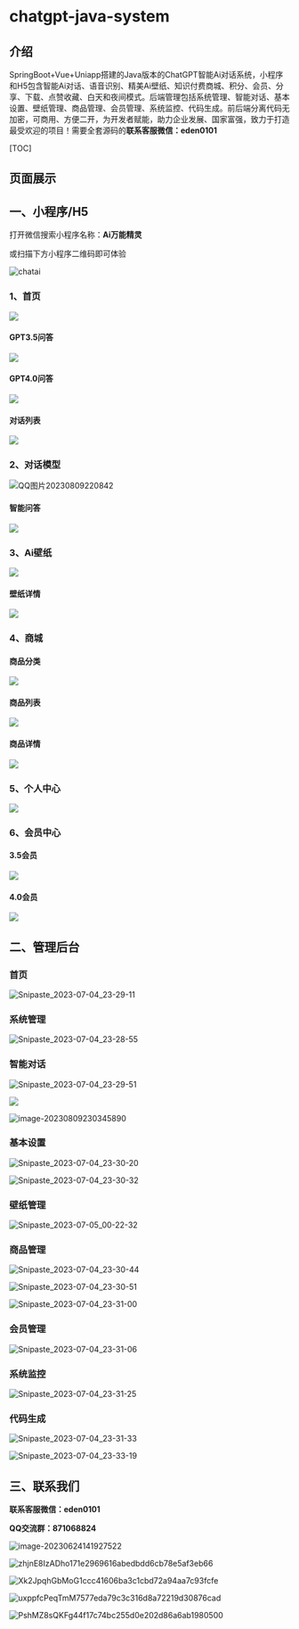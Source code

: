 # chatgpt-java-system

## 介绍
SpringBoot+Vue+Uniapp搭建的Java版本的ChatGPT智能Ai对话系统，小程序和H5包含智能Ai对话、语音识别、精美Ai壁纸、知识付费商城、积分、会员、分享、下载、点赞收藏、白天和夜间模式。后端管理包括系统管理、智能对话、基本设置、壁纸管理、商品管理、会员管理、系统监控、代码生成。前后端分离代码无加密，可商用、方便二开，为开发者赋能，助力企业发展、国家富强，致力于打造最受欢迎的项目！需要全套源码的**联系客服微信：eden0101**

[TOC]

##  页面展示

## 一、小程序/H5

打开微信搜索小程序名称：**Ai万能精灵**

或扫描下方小程序二维码即可体验

![chatai](README.assets/chatai.jpg)

### 1、首页

![](README.assets/QQ图片20230809220914.jpg)

#### GPT3.5问答

![](README.assets/QQ图片20230809235534-169159657916319.jpg)

#### GPT4.0问答

![](README.assets/QQ图片20230809220805-169159663763026.jpg)

#### 对话列表

![](README.assets/QQ图片20230809221221.jpg)

### 2、对话模型

![QQ图片20230809220842](README.assets/QQ图片20230809220842.jpg)

#### 智能问答

![](README.assets/QQ图片20230809221455.jpg)

### 3、Ai壁纸

![](README.assets/QQ图片20230809220846.jpg)

#### 壁纸详情

![](README.assets/QQ图片20230809221603.jpg)

### 4、商城

#### 商品分类

![](README.assets/QQ图片20230809220850.jpg)

#### 商品列表

![](README.assets/QQ图片20230809220853.jpg)

#### 商品详情

![](README.assets/QQ图片20230809220857.jpg)



### 5、个人中心

![](README.assets/QQ图片20230809220900.jpg)



### 6、会员中心

#### 3.5会员

![](README.assets/QQ图片20230809220903.jpg)

#### 4.0会员

![](README.assets/QQ图片20230809222254.jpg)

## 二、管理后台

### 首页

![Snipaste_2023-07-04_23-29-11](README.assets/Snipaste_2023-07-04_23-29-11.jpg)

### 系统管理

![Snipaste_2023-07-04_23-28-55](README.assets/Snipaste_2023-07-04_23-28-55.jpg)

### 智能对话

![Snipaste_2023-07-04_23-29-51](README.assets/Snipaste_2023-07-04_23-29-51.jpg)

![](README.assets/image-20230809230249954-169159337228114.png)

![image-20230809230345890](README.assets/image-20230809230345890-169159342750616.png)

### 基本设置

![Snipaste_2023-07-04_23-30-20](README.assets/Snipaste_2023-07-04_23-30-20.jpg)

![Snipaste_2023-07-04_23-30-32](README.assets/Snipaste_2023-07-04_23-30-32.jpg)

### 壁纸管理

![Snipaste_2023-07-05_00-22-32](README.assets/Snipaste_2023-07-05_00-22-32.jpg)

### 商品管理

![Snipaste_2023-07-04_23-30-44](README.assets/Snipaste_2023-07-04_23-30-44.jpg)

![Snipaste_2023-07-04_23-30-51](README.assets/Snipaste_2023-07-04_23-30-51.jpg)

![Snipaste_2023-07-04_23-31-00](README.assets/Snipaste_2023-07-04_23-31-00.jpg)

### 会员管理

![Snipaste_2023-07-04_23-31-06](README.assets/Snipaste_2023-07-04_23-31-06.jpg)

### 系统监控

![Snipaste_2023-07-04_23-31-25](README.assets/Snipaste_2023-07-04_23-31-25.jpg)

### 代码生成

![Snipaste_2023-07-04_23-31-33](README.assets/Snipaste_2023-07-04_23-31-33.jpg)

![Snipaste_2023-07-04_23-33-19](README.assets/Snipaste_2023-07-04_23-33-19.jpg)

## 三、联系我们

**联系客服微信：eden0101**

**QQ交流群：871068824**

![image-20230624141927522](README.assets/202306241419069.png)











![zhjnE8IzADho171e2969616abedbdd6cb78e5af3eb66](README.assets/zhjnE8IzADho171e2969616abedbdd6cb78e5af3eb66.jpg)



![Xk2JpqhGbMoG1ccc41606ba3c1cbd72a94aa7c93fcfe](README.assets/Xk2JpqhGbMoG1ccc41606ba3c1cbd72a94aa7c93fcfe.jpg)

![uxppfcPeqTmM7577eda79c3c316d8a72219d30876cad](https://xiebiao-img.oss-cn-hangzhou.aliyuncs.com/img/202307310051317.jpg)

![PshMZ8sQKFg44f17c74bc255d0e202d86a6ab1980500](README.assets/PshMZ8sQKFg44f17c74bc255d0e202d86a6ab1980500.jpg)
